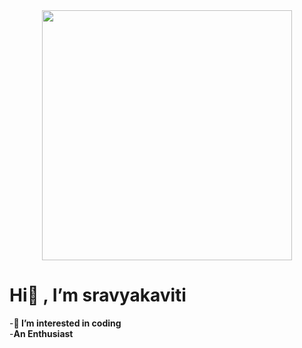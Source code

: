 <center><img src="https://thumbs.dreamstime.com/b/smiling-girl-sitting-laptop-learning-coding-cute-web-design-vector-illustration-isolated-white-background-bunner-136584573.jpg" width="400px" height="400px"></center>


# Hi👋 , I’m sravyakaviti
-**👀 I’m interested in coding**
<br>
-**An Enthusiast**

